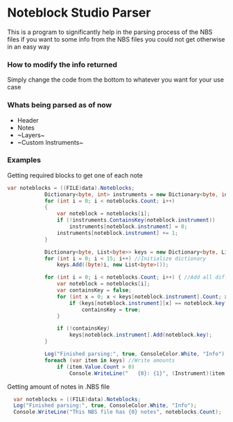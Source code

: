 # Noteblock Studio Parser

This is a program to significantly help in the parsing process of the NBS files if you want to some info from the NBS files you could not get otherwise in an easy way

### How to modify the info returned
Simply change the code from the bottom to whatever you want for your use case

### Whats being parsed as of now
* Header
* Notes
* ~Layers~
* ~Custom Instruments~

### Examples
Getting required blocks to get one of each note
```csharp
var noteblocks = ((FILE)data).Noteblocks;
            Dictionary<byte, int> instruments = new Dictionary<byte, int>();
            for (int i = 0; i < noteblocks.Count; i++)
            {
                var noteblock = noteblocks[i];
                if (!instruments.ContainsKey(noteblock.instrument))
                    instruments[noteblock.instrument] = 0;
                instruments[noteblock.instrument] += 1;
            }

            Dictionary<byte, List<byte>> keys = new Dictionary<byte, List<byte>>();
            for (int i = 0; i < 15; i++) //Initialize dictionary
                keys.Add((byte)i, new List<byte>());

            for (int i = 0; i < noteblocks.Count; i++) { //Add all different keys
                var noteblock = noteblocks[i];
                var containsKey = false;
                for (int x = 0; x < keys[noteblock.instrument].Count; x++) {
                    if (keys[noteblock.instrument][x] == noteblock.key)
                        containsKey = true;
                }

                if (!containsKey)
                    keys[noteblock.instrument].Add(noteblock.key);
            }

            Log("Finished parsing:", true, ConsoleColor.White, "Info");
            foreach (var item in keys) //Write amounts
                if (item.Value.Count > 0)
                    Console.WriteLine("   {0}: {1}", (Instrument)(item.Key), item.Value.Count);
```

Getting amount of notes in .NBS file
```csharp
  var noteblocks = ((FILE)data).Noteblocks;
  Log("Finished parsing:", true, ConsoleColor.White, "Info");
  Console.WriteLine("This NBS file has {0} notes", noteblocks.Count);
```
